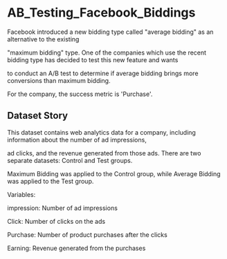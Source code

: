 # AB_Testing_Facebook_Biddings

Facebook introduced a new bidding type called "average bidding" as an alternative to the existing

"maximum bidding" type. One of the companies which use the recent bidding type has decided to test this new feature and wants

to conduct an A/B test to determine if average bidding brings more conversions than maximum bidding. 

For the company, the success metric is 'Purchase'.


## Dataset Story

This dataset contains web analytics data for a company, including information about the number of ad impressions,

ad clicks, and the revenue generated from those ads. There are two separate datasets: Control and Test groups.

Maximum Bidding was applied to the Control group, while Average Bidding was applied to the Test group.


Variables:

impression: Number of ad impressions

Click: Number of clicks on the ads

Purchase: Number of product purchases after the clicks

Earning: Revenue generated from the purchases
